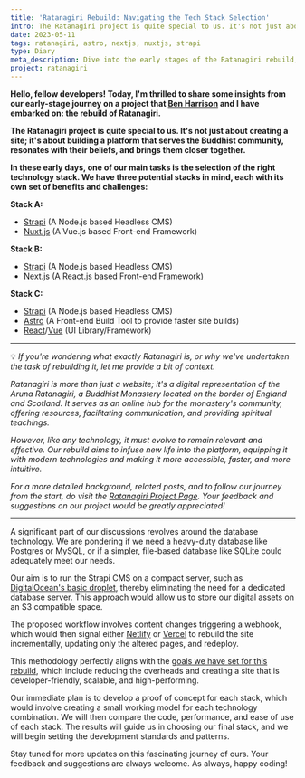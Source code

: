 ```yaml
---
title: 'Ratanagiri Rebuild: Navigating the Tech Stack Selection'
intro: The Ratanagiri project is quite special to us. It's not just about creating a site; it's about building a platform that serves the Buddhist community, resonates with their beliefs, and brings them closer together.
date: 2023-05-11
tags: ratanagiri, astro, nextjs, nuxtjs, strapi
type: Diary
meta_description: Dive into the early stages of the Ratanagiri rebuild, a project aiming to serve the Buddhist community. Explore potential technology stacks and strategies for a developer-friendly, scalable, and high-performing site. Stay tuned for more updates.
project: ratanagiri
---
```


**Hello, fellow developers! Today, I'm thrilled to share some insights from our early-stage journey on a project that [Ben Harrison](http://benmharrison.com/) and I have embarked on: the rebuild of Ratanagiri.**

**The Ratanagiri project is quite special to us. It's not just about creating a site; it's about building a platform that serves the Buddhist community, resonates with their beliefs, and brings them closer together.**

**In these early days, one of our main tasks is the selection of the right technology stack. We have three potential stacks in mind, each with its own set of benefits and challenges:**

**Stack A:**

- [Strapi](https://strapi.io/) (A Node.js based Headless CMS)
- [Nuxt.js](https://nuxtjs.org/) (A Vue.js based Front-end Framework)

**Stack B:**

- [Strapi](https://strapi.io/) (A Node.js based Headless CMS)
- [Next.js](https://nextjs.org/) (A React.js based Front-end Framework)

**Stack C:**

- [Strapi](https://strapi.io/) (A Node.js based Headless CMS)
- [Astro](https://astro.build/) (A Front-end Build Tool to provide faster site builds)
- [React](https://react.dev/)/[Vue](https://vuejs.org/) (UI Library/Framework)

---

💡
_If you're wondering what exactly Ratanagiri is, or why we've undertaken the task of rebuilding it, let me provide a bit of context._

_Ratanagiri is more than just a website; it's a digital representation of the Aruna Ratanagiri, a Buddhist Monastery located on the border of England and Scotland. It serves as an online hub for the monastery's community, offering resources, facilitating communication, and providing spiritual teachings._

_However, like any technology, it must evolve to remain relevant and effective. Our rebuild aims to infuse new life into the platform, equipping it with modern technologies and making it more accessible, faster, and more intuitive._

_For a more detailed background, related posts, and to follow our journey from the start, do visit the [Ratanagiri Project Page](/projects/ratanagiri.html). Your feedback and suggestions on our project would be greatly appreciated!_

---

A significant part of our discussions revolves around the database technology. We are pondering if we need a heavy-duty database like Postgres or MySQL, or if a simpler, file-based database like SQLite could adequately meet our needs.

Our aim is to run the Strapi CMS on a compact server, such as [DigitalOcean's basic droplet](https://www.digitalocean.com/pricing/droplets#basic-droplets), thereby eliminating the need for a dedicated database server. This approach would allow us to store our digital assets on an S3 compatible space.

The proposed workflow involves content changes triggering a webhook, which would then signal either [Netlify](https://www.netlify.com/) or [Vercel](https://vercel.com/) to rebuild the site incrementally, updating only the altered pages, and redeploy.

This methodology perfectly aligns with the [goals we have set for this rebuild](/projects/ratanagiri.html), which include reducing the overheads and creating a site that is developer-friendly, scalable, and high-performing.

Our immediate plan is to develop a proof of concept for each stack, which would involve creating a small working model for each technology combination. We will then compare the code, performance, and ease of use of each stack. The results will guide us in choosing our final stack, and we will begin setting the development standards and patterns.

Stay tuned for more updates on this fascinating journey of ours. Your feedback and suggestions are always welcome. As always, happy coding!
